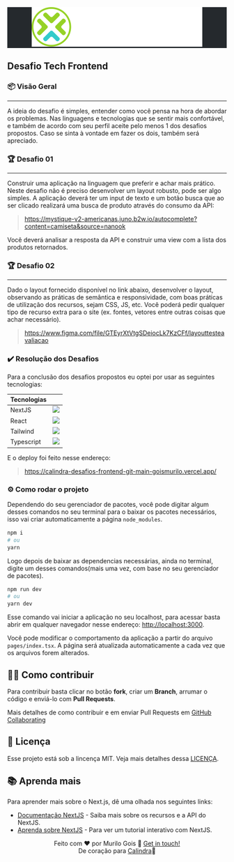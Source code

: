 <div align="center" style="background-color: #25292d"> 
    <img src="src/assets/images/logo-calindra.svg" />
</div>


## Desafio Tech Frontend

### 📦 Visão Geral
---

A ideia do desafio é simples, entender como você pensa na hora de abordar os problemas.
Nas linguagens e tecnologias que se sentir mais confortável, e também de acordo com seu perfil
aceite pelo menos 1 dos desafios propostos. Caso se sinta à vontade em fazer os dois, também
será apreciado.

### 🏆 Desafio 01
---

Construir uma aplicação na linguagem que preferir e achar mais prático. Neste desafio não
é preciso desenvolver um layout robusto, pode ser algo simples. A aplicação deverá ter um input de
texto e um botão busca que ao ser clicado realizará uma busca de produto através do consumo da
API: 

>https://mystique-v2-americanas.juno.b2w.io/autocomplete?content=camiseta&source=nanook

Você deverá analisar a resposta da API e construir uma view com a lista dos produtos retornados.

### 🏆 Desafio 02
---

Dado o layout fornecido disponível no link abaixo, desenvolver o layout, observando as
práticas de semântica e responsividade, com boas práticas de utilização dos recursos, sejam CSS,
JS, etc. Você poderá pedir qualquer tipo de recurso extra para o site (ex. fontes, vetores entre
outras coisas que achar necessário).

> https://www.figma.com/file/GTEyrXtVtgSDeiocLk7KzCFf/layouttesteavaliacao


### :heavy_check_mark: Resolução dos Desafios

Para a conclusão dos desafios propostos eu optei por usar as seguintes tecnologias:

Tecnologias||
----------|----
NextJS|<img src="https://cdn.jsdelivr.net/gh/devicons/devicon/icons/nextjs/nextjs-line.svg" />|
React|<img src="https://cdn.jsdelivr.net/gh/devicons/devicon/icons/react/react-original.svg" />|
Tailwind|<img src="https://cdn.jsdelivr.net/gh/devicons/devicon/icons/tailwindcss/tailwindcss-plain.svg" />
Typescript|<img width="26" src="https://cdn.jsdelivr.net/gh/devicons/devicon/icons/typescript/typescript-original.svg" />|

E o deploy foi feito nesse endereço:

>https://calindra-desafios-frontend-git-main-goismurilo.vercel.app/

### ⚙ Como rodar o projeto

Dependendo do seu gerenciador de pacotes, você pode digitar algum desses comandos no seu terminal para o baixar os pacotes necessários, isso vai criar automaticamente a página `node_modules`.

```bash
npm i
# ou
yarn
```

Logo depois de baixar as dependencias necessárias, ainda no terminal, digite um desses comandos(mais uma vez, com base no seu gerenciador de pacotes).

```bash
npm run dev
# ou
yarn dev
```

Esse comando vai iniciar a aplicação no seu localhost, para acessar basta abrir em qualquer navegador nesse endereço: 
 [http://localhost:3000](http://localhost:3000). 

Você pode modificar o comportamento da aplicação a partir do arquivo `pages/index.tsx`. A página será atualizada automaticamente a cada vez que os arquivos forem alterados.



## 🤝🏾 Como contribuir

Para contribuir basta clicar no botão **fork**, criar um **Branch**, arrumar o código e enviá-lo com **Pull Requests**.

Mais detalhes de como contribuir e em enviar Pull Requests em [GitHub Collaborating]("https://docs.github.com/en/pull-requests/collaborating-with-pull-requests")  

## 📃 Licença

Esse projeto está sob a lincença MIT. Veja mais detalhes dessa [LICENÇA](https://github.com/goismurilo/calindra-desafios-frontend/blob/main/LICENSE).

## 📚 Aprenda mais

Para aprender mais sobre o Next.js, dê uma olhada nos seguintes links:

- [Documentação NextJS](https://nextjs.org/docs) - Saiba mais sobre os recursos e a API do NextJS.
- [Aprenda sobre NextJS](https://nextjs.org/learn) - Para ver um tutorial interativo com NextJS.

<div align=center>

Feito com ♥ por Murilo Gois :wave: [Get in touch!](https://www.linkedin.com/in/goismurilo/)\
De coração para [Calindra](https://calindra.tech/)💚

[Site para pegar icones -> https://devicon.dev/]: #

<!-- Adveniat (veniat) regnum tuum, fiat voluntas tua, sicut in caelo et in terra
Amen -->
